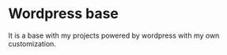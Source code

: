 Wordpress base
================

It is a base with my projects powered by wordpress with my own customization.
